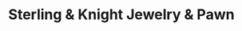 ---
title: "Sterling & Knight Jewelry & Pawn"
url: /bolingbrook/sterling-und-knight-jewelry-und-pawn/
shop: Leiher
---